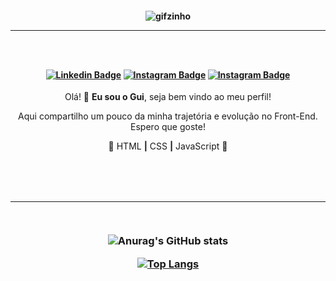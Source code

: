 <h4 align="center">

![gifzinho](https://i.imgur.com/L7qaBQn.gif)

<hr>

<br>
<br>

[![Linkedin Badge](https://img.shields.io/badge/-Linkedin-blue?style=for-the-badge&logo=Linkedin&logoColor=white&link=https://www.instagram.com/guielzito/)](https://www.linkedin.com/in/guilhermedunguel/)
[![Instagram Badge](https://img.shields.io/badge/-Instagram-red?style=for-the-badge&logo=Instagram&logoColor=white&link=https://www.instagram.com/guielzito/)](https://www.instagram.com/guielzito/)
[![Instagram Badge](https://img.shields.io/badge/-MyWebsite-orange?style=for-the-badge&logo=&logoColor=white&link=https://www.instagram.com/guielzito/)](https://www.instagram.com/guielzito/)
</h4>

<p align="center">Olá! 👋 <strong>Eu sou o Gui</strong>, seja bem vindo ao meu perfil!</p>

<p align="center">Aqui compartilho um pouco da minha trajetória e evolução no Front-End. Espero que goste!</p>

<p align="center">📌 HTML <strong>|</strong> CSS <strong>|</strong> JavaScript 📌</p>

<h3 align="center">  <br>

<br>
<hr>
<br>

 ![Anurag's GitHub stats](https://github-readme-stats.vercel.app/api?username=guilhermedunguel&show_icons=true&theme=tokyonight)

[![Top Langs](https://github-readme-stats.vercel.app/api/top-langs/?username=guilhermedunguel&layout=compact&theme=tokyonight)](https://github.com/guilhermedunguel/github-readme-stats)


